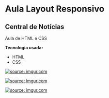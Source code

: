 <h1>
Aula Layout Responsivo
</h1>
<h2>
Central de Notícias
</h2>

Aula de HTML e CSS

**Tecnologia usada:**
* HTML
* CSS

<a href="https://imgur.com/jDq410c"><img src="https://i.imgur.com/jDq410c.png" title="source: imgur.com" /></a>

<a href="https://imgur.com/DRvKTMj"><img src="https://i.imgur.com/DRvKTMj.png" title="source: imgur.com" /></a>

<a href="https://imgur.com/G7UNvFG"><img src="https://i.imgur.com/G7UNvFG.png" title="source: imgur.com" /></a>
